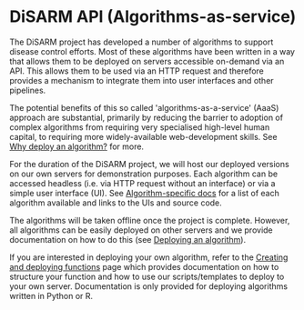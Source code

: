 # DiSARM API \(Algorithms-as-service\)

The DiSARM project has developed a number of algorithms to support disease control efforts. Most of these algorithms have been written in a way that allows them to be deployed on servers accessible on-demand via an API. This allows them to be used via an HTTP request and therefore provides a mechanism to integrate them into user interfaces and other pipelines.

The potential benefits of this so called 'algorithms-as-a-service' \(AaaS\) approach are substantial, primarily by reducing the barrier to adoption of complex algorithms from requiring very specialised high-level human capital, to requiring more widely-available web-development skills. See [Why deploy an algorithm?](why-deploy-an-algorithm.md) for more.

For the duration of the DiSARM project, we will host our deployed versions on our own servers for demonstration purposes. Each algorithm can be accessed headless \(i.e. via HTTP request without an interface\) or via a simple user interface \(UI\). See [Algorithm-specific docs](algorithm-specific-links.md) for a list of each algorithm available and links to the UIs and source code.

The algorithms will be taken offline once the project is complete. However, all algorithms can be easily deployed on other servers and we provide documentation on how to do this \(see [Deploying an algorithm](https://docs.disarm.io/api-docs/creating-and-deploying-functions/deploying)\).

If you are interested in deploying your own algorithm, refer to the [Creating and deploying functions](https://docs.disarm.io/api-docs/creating-and-deploying-functions) page which provides documentation on how to structure your function and how to use our scripts/templates to deploy to your own server. Documentation is only provided for deploying algorithms written in Python or R.


